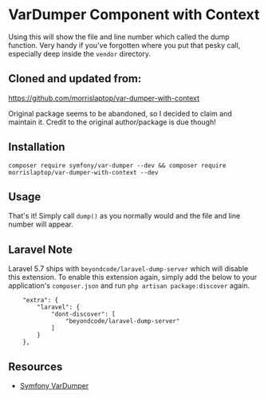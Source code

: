 VarDumper Component with Context
================================

Using this will show the file and line number which called the dump function. Very handy if you've forgotten where you put that pesky call, especially deep inside the `vendor` directory.

## Cloned and updated from:

https://github.com/morrislaptop/var-dumper-with-context

Original package seems to be abandoned, so I decided to claim and maintain it. Credit to the original author/package is due though!

Installation
------------

    composer require symfony/var-dumper --dev && composer require morrislaptop/var-dumper-with-context --dev

Usage
-----

That's it! Simply call `dump()` as you normally would and the file and line number will appear. 

Laravel Note
-----
Laravel 5.7 ships with `beyondcode/laravel-dump-server` which will disable this extension. To enable this extension again, simply add the below to your application's `composer.json` and run `php artisan package:discover` again.

```
    "extra": {
        "laravel": {
            "dont-discover": [
                "beyondcode/laravel-dump-server"
            ]
        }
    },
```

Resources
---------

* [Symfony VarDumper](https://symfony.com/doc/current/components/var_dumper/introduction.html)
